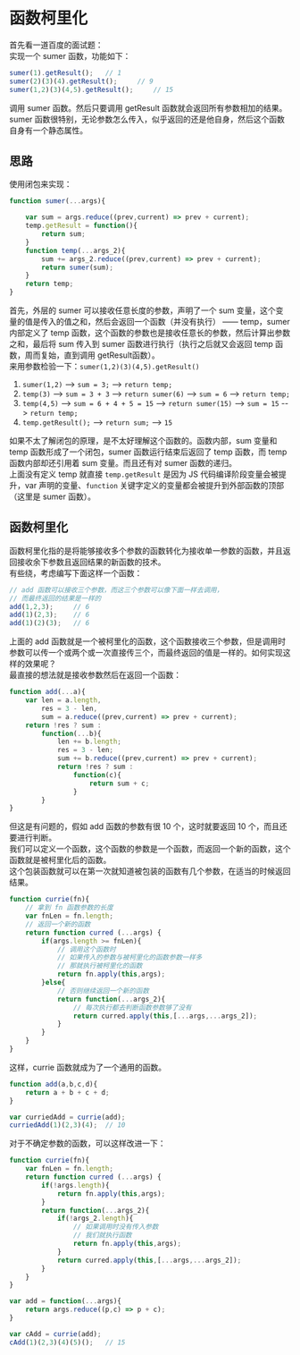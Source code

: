 # 函数柯里化
首先看一道百度的面试题：  
实现一个 sumer 函数，功能如下：
```js
sumer(1).getResult();   // 1
sumer(2)(3)(4).getResult();     // 9
sumer(1,2)(3)(4,5).getResult();     // 15
```
调用 sumer 函数。然后只要调用 getResult 函数就会返回所有参数相加的结果。  
sumer 函数很特别，无论参数怎么传入，似乎返回的还是他自身，然后这个函数自身有一个静态属性。  
## 思路
使用闭包来实现：
```js
function sumer(...args){

    var sum = args.reduce((prev,current) => prev + current);
    temp.getResult = function(){
        return sum;
    }
    function temp(...args_2){
        sum += args_2.reduce((prev,current) => prev + current);
        return sumer(sum);
    }
    return temp;
}
```
首先，外层的 sumer 可以接收任意长度的参数，声明了一个 sum 变量，这个变量的值是传入的值之和，然后会返回一个函数（并没有执行） —— temp，sumer 内部定义了 temp 函数，这个函数的参数也是接收任意长的参数，然后计算出参数之和，最后将 sum 传入到 sumer 函数进行执行（执行之后就又会返回 temp 函数，周而复始，直到调用 getResult函数）。  
来用参数检验一下：`sumer(1,2)(3)(4,5).getResult()`  
1. `sumer(1,2)` --> `sum = 3;` --> `return temp;`
2. `temp(3)` --> `sum = 3 + 3` --> `return sumer(6)` --> `sum = 6` --> `return temp;`
3. `temp(4,5)` --> `sum = 6 + 4 + 5 = 15` --> `return sumer(15)` --> `sum = 15` --> `return temp;`
4. `temp.getResult();` --> `return sum;` --> `15`  

如果不太了解闭包的原理，是不太好理解这个函数的。函数内部，sum 变量和 temp 函数形成了一个闭包，sumer 函数运行结束后返回了 temp 函数，而 temp 函数内部却还引用着 sum 变量。而且还有对 sumer 函数的递归。  
上面没有定义 temp 就直接 `temp.getResult` 是因为 JS 代码编译阶段变量会被提升，var 声明的变量、`function` 关键字定义的变量都会被提升到外部函数的顶部（这里是 sumer 函数）。  
## 函数柯里化
函数柯里化指的是将能够接收多个参数的函数转化为接收单一参数的函数，并且返回接收余下参数且返回结果的新函数的技术。  
有些绕，考虑编写下面这样一个函数： 
```js
// add 函数可以接收三个参数，而这三个参数可以像下面一样去调用，
// 而最终返回的结果是一样的
add(1,2,3);     // 6
add(1)(2,3);    // 6
add(1)(2)(3);   // 6
```
上面的 add 函数就是一个被柯里化的函数，这个函数接收三个参数，但是调用时参数可以传一个或两个或一次直接传三个，而最终返回的值是一样的。如何实现这样的效果呢？  
最直接的想法就是接收参数然后在返回一个函数：
```js
function add(...a){
    var len = a.length,
        res = 3 - len,
        sum = a.reduce((prev,current) => prev + current);
    return !res ? sum :
        function(...b){
            len += b.length;
            res = 3 - len;
            sum += b.reduce((prev,current) => prev + current);
            return !res ? sum :
                function(c){
                    return sum + c;
                }
        }
}
```
但这是有问题的，假如 add 函数的参数有很 10 个，这时就要返回 10 个，而且还要进行判断。  
我们可以定义一个函数，这个函数的参数是一个函数，而返回一个新的函数，这个函数就是被柯里化后的函数。  
这个包装函数就可以在第一次就知道被包装的函数有几个参数，在适当的时候返回结果。  
```js
function currie(fn){
    // 拿到 fn 函数参数的长度
    var fnLen = fn.length;
    // 返回一个新的函数
    return function curred (...args) {
        if(args.length >= fnLen){
            // 调用这个函数时
            // 如果传入的参数与被柯里化的函数参数一样多
            // 那就执行被柯里化的函数
            return fn.apply(this,args);
        }else{
            // 否则继续返回一个新的函数
            return function(...args_2){
                // 每次执行都去判断函数参数够了没有
                return curred.apply(this,[...args,...args_2]);
            }
        }
    }
}
```
这样，currie 函数就成为了一个通用的函数。  
```js
function add(a,b,c,d){
    return a + b + c + d;
}

var curriedAdd = currie(add);
curriedAdd(1)(2,3)(4);  // 10
```
对于不确定参数的函数，可以这样改进一下：
```js
function currie(fn){
    var fnLen = fn.length;
    return function curred (...args) {
        if(!args.length){
            return fn.apply(this,args);
        }
        return function(...args_2){
            if(!args_2.length){
                // 如果调用时没有传入参数
                // 我们就执行函数
                return fn.apply(this,args);
            }
            return curred.apply(this,[...args,...args_2]);
        }
    }
}

var add = function(...args){
    return args.reduce((p,c) => p + c);
}

var cAdd = currie(add);
cAdd(1)(2,3)(4)(5)();   // 15
```
